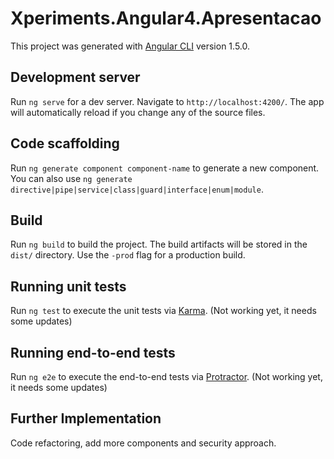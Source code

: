 # Xperiments.Angular4.Apresentacao

This project was generated with [Angular CLI](https://github.com/angular/angular-cli) version 1.5.0.

## Development server

Run `ng serve` for a dev server. Navigate to `http://localhost:4200/`. The app will automatically reload if you change any of the source files.

## Code scaffolding

Run `ng generate component component-name` to generate a new component. You can also use `ng generate directive|pipe|service|class|guard|interface|enum|module`.

## Build

Run `ng build` to build the project. The build artifacts will be stored in the `dist/` directory. Use the `-prod` flag for a production build.

## Running unit tests

Run `ng test` to execute the unit tests via [Karma](https://karma-runner.github.io). (Not working yet, it needs some updates)

## Running end-to-end tests

Run `ng e2e` to execute the end-to-end tests via [Protractor](http://www.protractortest.org/). (Not working yet, it needs some updates)

## Further Implementation

Code refactoring, add more components and security approach.
